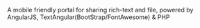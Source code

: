 A mobile friendly portal for sharing rich-text and file, powered by AngularJS, TextAngular(BootStrap/FontAwesome) & PHP
